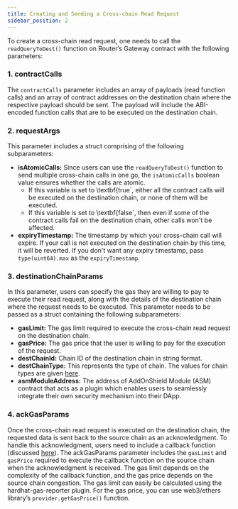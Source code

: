 ```yaml
---
title: Creating and Sending a Cross-chain Read Request
sidebar_position: 2
---
```


To create a cross-chain read request, one needs to call the `readQueryToDest()` function on Router’s Gateway contract with the following parameters:

### 1. contractCalls
The `contractCalls` parameter includes an array of payloads (read function calls) and an array of contract addresses on the destination chain where the respective payload should be sent. The payload will include the ABI-encoded function calls that are to be executed on the destination chain. 

### 2. requestArgs
This parameter includes a struct comprising of the following subparameters:
- **isAtomicCalls:** Since users can use the `readQueryToDest()` function to send multiple cross-chain calls in one go, the `isAtomicCalls` boolean value ensures whether the calls are atomic.
    - If this variable is set to \textbf{true`, either all the contract calls will be executed on the destination chain, or none of them will be executed.
    - If this variable is set to \textbf{false`, then even if some of the contract calls fail on the destination chain, other calls won't be affected.
- **expiryTimestamp:** The timestamp by which your cross-chain call will expire. If your call is not executed on the destination chain by this time, it will be reverted. If you don't want any expiry timestamp, pass `type(uint64).max` as the `expiryTimestamp`.

### 3. destinationChainParams
In this parameter, users can specify the gas they are willing to pay to execute their read request, along with the details of the destination chain where the request needs to be executed. This parameter needs to be passed as a struct containing the following subparameters:
- **gasLimit:** The gas limit required to execute the cross-chain read request on the destination chain.
- **gasPrice:** The gas price that the user is willing to pay for the execution of the request.
- **destChainId:** Chain ID of the destination chain in string format.
- **destChainType:** This represents the type of chain. The values for chain types are given <a href="/crosstalk/understanding-crosstalk/chainTypes" target="_blank">here</a>.
- **asmModuleAddress:** The address of AddOnShield Module (ASM) contract that acts as a plugin which enables users to seamlessly integrate their own security mechanism into their DApp.

### 4. ackGasParams
Once the cross-chain read request is executed on the destination chain, the requested data is sent back to the source chain as an acknowledgment. To handle this acknowledgment, users need to include a callback function (discussed <a href="./handling-the-acknowledgment-on-the-source-chain" target="_blank">here</a>). The ackGasParams parameter includes the `gasLimit` and `gasPrice` required to execute the callback function on the source chain when the acknowledgment is received. The gas limit depends on the complexity of the callback function, and the gas price depends on the source chain congestion. The gas limit can easily be calculated using the hardhat-gas-reporter plugin. For the gas price, you can use web3/ethers library’s `provider.getGasPrice()` function.